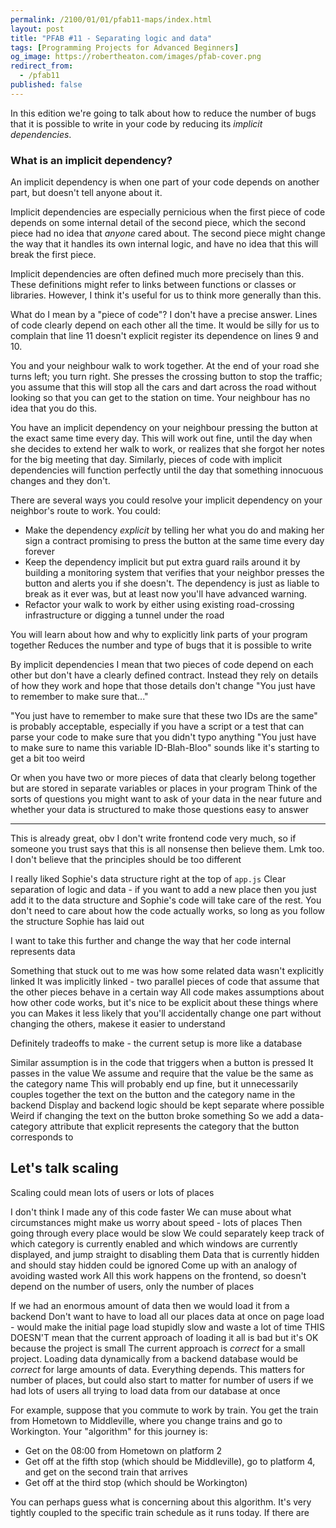 ```yaml
---
permalink: /2100/01/01/pfab11-maps/index.html
layout: post
title: "PFAB #11 - Separating logic and data"
tags: [Programming Projects for Advanced Beginners]
og_image: https://robertheaton.com/images/pfab-cover.png
redirect_from:
  - /pfab11
published: false
---
```

In this edition we're going to talk about how to reduce the number of bugs that it is possible to write in your code by reducing its *implicit dependencies*.

### What is an implicit dependency?

An implicit dependency is when one part of your code depends on another part, but doesn't tell anyone about it.

Implicit dependencies are especially pernicious when the first piece of code depends on some internal detail of the second piece, which the second piece had no idea that *anyone* cared about. The second piece might change the way that it handles its own internal logic, and have no idea that this will break the first piece.



Implicit dependencies are often defined much more precisely than this. These definitions might refer to links between functions or classes or libraries. However, I think it's useful for us to think more generally than this.

What do I mean by a "piece of code"? I don't have a precise answer. Lines of code clearly depend on each other all the time. It would be silly for us to complain that line 11 doesn't explicit register its dependence on lines 9 and 10.

You and your neighbour walk to work together. At the end of your road she turns left; you turn right. She presses the crossing button to stop the traffic; you assume that this will stop all the cars and dart across the road without looking so that you can get to the station on time. Your neighbour has no idea that you do this.

You have an implicit dependency on your neighbour pressing the button at the exact same time every day. This will work out fine, until the day when she decides to extend her walk to work, or realizes that she forgot her notes for the big meeting that day. Similarly, pieces of code with implicit dependencies will function perfectly until the day that something innocuous changes and they don't.

There are several ways you could resolve your implicit dependency on your neighbor's route to work. You could:

* Make the dependency *explicit* by telling her what you do and making her sign a contract promising to press the button at the same time every day forever
* Keep the dependency implicit but put extra guard rails around it by building a monitoring system that verifies that your neighbor presses the button and alerts you if she doesn't. The dependency is just as liable to break as it ever was, but at least now you'll have advanced warning.
* Refactor your walk to work by either using existing road-crossing infrastructure or digging a tunnel under the road





You will learn about how and why to explicitly link parts of your program together
Reduces the number and type of bugs that it is possible to write

By implicit dependencies I mean that two pieces of code depend on each other but don't have a clearly defined contract. Instead they rely on details of how they work and hope that those details don't change
"You just have to remember to make sure that..."

"You just have to remember to make sure that these two IDs are the same" is probably acceptable, especially if you have a script or a test that can parse your code to make sure that you didn't typo anything
"You just have to make sure to name this variable ID-Blah-Bloo" sounds like it's starting to get a bit too weird

Or when you have two or more pieces of data that clearly belong together but are stored in separate variables or places in your program
Think of the sorts of questions you might want to ask of your data in the near future and whether your data is structured to make those questions easy to answer

----

This is already great, obv
I don't write frontend code very much, so if someone you trust says that this is all nonsense then believe them. Lmk too.
I don't believe that the principles should be too different

I really liked Sophie's data structure right at the top of `app.js`
Clear separation of logic and data - if you want to add a new place then you just add it to the data structure and Sophie's code will take care of the rest. You don't need to care about how the code actually works, so long as you follow the structure Sophie has laid out

I want to take this further and change the way that her code internal represents data

Something that stuck out to me was how some related data wasn't explicitly linked
It was implicitly linked - two parallel pieces of code that assume that the other pieces behave in a certain way
All code makes assumptions about how other code works, but it's nice to be explicit about these things where you can
Makes it less likely that you'll accidentally change one part without changing the others, makese it easier to understand


Definitely tradeoffs to make - the current setup is more like a database



Similar assumption is in the code that triggers when a button is pressed
It passes in the value
We assume and require that the value be the same as the category name
This will probably end up fine, but it unnecessarily couples together the text on the button and the category name in the backend
Display and backend logic should be kept separate where possible
Weird if changing the text on the button broke something
So we add a data-category attribute that explicit represents the category that the button corresponds to


## Let's talk scaling

Scaling could mean lots of users or lots of places

I don't think I made any of this code faster
We can muse about what circumstances might make us worry about speed - lots of places
Then going through every place would be slow
We could separately keep track of which category is currently enabled and which windows are currently displayed, and jump straight to disabling them
Data that is currently hidden and should stay hidden could be ignored
Come up with an analogy of avoiding wasted work
All this work happens on the frontend, so doesn't depend on the number of users, only the number of places

If we had an enormous amount of data then we would load it from a backend
Don't want to have to load all our places data at once on page load - would make the initial page load stupidly slow and waste a lot of time
THIS DOESN'T mean that the current approach of loading it all is bad but it's OK because the project is small
The current approach is *correct* for a small project. Loading data dynamically from a backend database would be *correct* for large amounts of data. Everything depends.
This matters for number of places, but could also start to matter for number of users if we had lots of users all trying to load data from our database at once





For example, suppose that you commute to work by train. You get the train from Hometown to Middleville, where you change trains and go to Workington. Your "algorithm" for this journey is:

* Get on the 08:00 from Hometown on platform 2
* Get off at the fifth stop (which should be Middleville), go to platform 4, and get on the second train that arrives
* Get off at the third stop (which should be Workington)

You can perhaps guess what is concerning about this algorithm. It's very tightly coupled to the specific train schedule as it runs today. If there are 